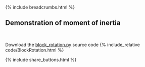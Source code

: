 {% include breadcrumbs.html %}

## Demonstration of moment of inertia
<div class="header_line"><br/></div>

Download the [block_rotation.py](code/block_rotation.py) source code
{% include_relative code/BlockRotation.html %}

<p style="clear: both;"></p>

{% include share_buttons.html %}